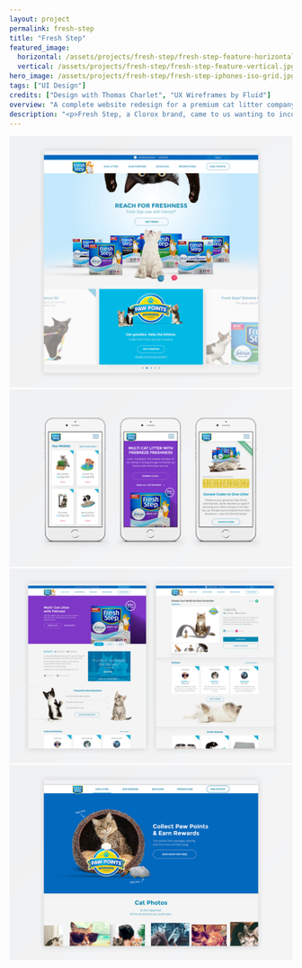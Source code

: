```yaml
---
layout: project
permalink: fresh-step
title: "Fresh Step"
featured_image:
  horizontal: /assets/projects/fresh-step/fresh-step-feature-horizontal.jpg
  vertical: /assets/projects/fresh-step/fresh-step-feature-vertical.jpg
hero_image: /assets/projects/fresh-step/fresh-step-iphones-iso-grid.jpg
tags: ["UI Design"]
credits: ["Design with Thomas Charlet", "UX Wireframes by Fluid"]
overview: "A complete website redesign for a premium cat litter company."
description: "<p>Fresh Step, a Clorox brand, came to us wanting to incorporate their newly released Paw Points app with their complete web experience. Along the way, it was also decided that a complete website redesign was in order to accommodate for mobile devices and to better match the Fresh Step brand.</p>"
---
```


<div class="grid grid--offset">
  <div class="grid__col-12">
    <img src="/assets/projects/fresh-step/fresh-step-home-1.jpg" />
  </div>
</div>

<div class="grid grid--offset">
  <div class="grid__col-12">
    <img src="/assets/projects/fresh-step/fresh-step-mobile-1.jpg" />
  </div>
</div>

<div class="grid grid--offset">
  <div class="grid__col-12">
    <img src="/assets/projects/fresh-step/fresh-step-product-details.jpg" />
  </div>
</div>

<div class="grid grid--offset">
  <div class="grid__col-12">
    <img src="/assets/projects/fresh-step/fresh-step-home-2.jpg" />
  </div>
</div>